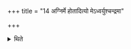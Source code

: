 +++
title = "14 अग्निर्मे होतादित्यो मेऽध्वर्युश्चन्द्रमा"

+++

<details><summary>थिते</summary>

14. agnirme hotādityo me' dhvaryu... the mention of the deity  should be made inaudibly. The words asau mānuṣaḥ should be added at the end of each of these formulae, the name particular person being uttered in the place of the word asau and it being pronounced loudly.
</details>

